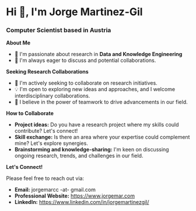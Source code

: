 
# Hi 👋, I'm Jorge Martinez-Gil 
### Computer Scientist based in Austria

**About Me**

* 🔭 I'm passionate about research in **Data and Knowledge Engineering**
* 💬 I'm always eager to discuss  and potential collaborations.

**Seeking Research Collaborations**

* 👯 I'm actively seeking to collaborate on research initiatives.
* 💡 I'm open to exploring new ideas and approaches, and I welcome interdisciplinary collaborations.
* 🤝 I believe in the power of teamwork to drive advancements in our field.

**How to Collaborate**

* **Project ideas:** Do you have a research project where my skills could contribute? Let's connect!
* **Skill exchange:**  Is there an area where your expertise could complement mine? Let's explore synergies.
* **Brainstorming and knowledge-sharing:** I'm keen on discussing ongoing research, trends, and challenges in our field.

**Let's Connect!**

Please feel free to reach out via:

* **Email:** jorgemarcc -at- gmail.com
* **Professional Website:** https://www.jorgemar.com
* **LinkedIn:** https://www.linkedin.com/in/jorgemartinezgil/
